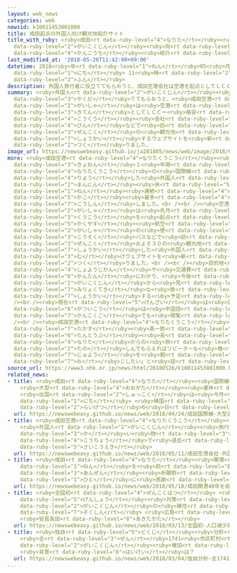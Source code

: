 ```yaml
---
layout: web_news
categories: web
newsid: k10011453801000
title: 成田起点の外国人向け観光地紹介サイト
title_with_ruby: <ruby>成田<rt data-ruby-level="4">なりた</rt></ruby><ruby>起点<rt data-ruby-level="3">きてん</rt></ruby>の<ruby>外国人<rt
  data-ruby-level="2">がいこくじん</rt></ruby><ruby>向<rt data-ruby-level="3">む</rt></ruby>け<ruby>観光地<rt
  data-ruby-level="4">かんこうち</rt></ruby><ruby>紹介<rt data-ruby-level="7">しょうかい</rt></ruby>サイト
last_modified_at: '2018-05-26T11:42:00+09:00'
datetime: 2018<ruby>年<rt data-ruby-level="1">ねん</rt></ruby>05<ruby>月<rt data-ruby-level="1">がつ</rt></ruby>26<ruby>日<rt
  data-ruby-level="1">にち</rt></ruby> 11<ruby>時<rt data-ruby-level="2">じ</rt></ruby>42<ruby>分<rt
  data-ruby-level="2">ふん</rt></ruby>
description: 外国人旅行者に役立ててもらおうと、成田空港会社は空港を起点としてＬＣＣ＝格安航空会社の便などで訪れることができる全国の観光地を紹介するウェブサイトを新たに作りました。
summary: <ruby>外国人<rt data-ruby-level="2">がいこくじん</rt></ruby><ruby>旅行者<rt data-ruby-level="3">りょこうしゃ</rt></ruby>に<ruby>役立<rt
  data-ruby-level="3">やくだ</rt></ruby>ててもらおうと、<ruby>成田空港<rt data-ruby-level="4">なりたくうこう</rt></ruby><ruby>会社<rt
  data-ruby-level="2">がいしゃ</rt></ruby>は<ruby>空港<rt data-ruby-level="3">くうこう</rt></ruby>を<ruby>起点<rt
  data-ruby-level="3">きてん</rt></ruby>としてＬＣＣ＝<ruby>格安<rt data-ruby-level="5">かくやす</rt></ruby><ruby>航空<rt
  data-ruby-level="4">こうくう</rt></ruby><ruby>会社<rt data-ruby-level="2">がいしゃ</rt></ruby>の<ruby>便<rt
  data-ruby-level="4">びん</rt></ruby>などで<ruby>訪<rt data-ruby-level="7">おとず</rt></ruby>れることができる<ruby>全国<rt
  data-ruby-level="3">ぜんこく</rt></ruby>の<ruby>観光地<rt data-ruby-level="4">かんこうち</rt></ruby>を<ruby>紹介<rt
  data-ruby-level="7">しょうかい</rt></ruby>するウェブサイトを<ruby>新<rt data-ruby-level="2">あら</rt></ruby>たに<ruby>作<rt
  data-ruby-level="2">つく</rt></ruby>りました。
image_url: https://newswebeasy.github.io/ja201805/news/web/image/2018/05/26/K10011453801_1805261149_1805261153_01_02.jpg
more: <ruby>成田空港<rt data-ruby-level="4">なりたくうこう</rt></ruby><ruby>会社<rt data-ruby-level="2">かいしゃ</rt></ruby>によりますと<ruby>去年<rt
  data-ruby-level="3">きょねん</rt></ruby>１<ruby>年間<rt data-ruby-level="2">ねんかん</rt></ruby>に<ruby>成田空港<rt
  data-ruby-level="4">なりたくうこう</rt></ruby>の<ruby>国際線<rt data-ruby-level="5">こくさいせん</rt></ruby>を<ruby>利用<rt
  data-ruby-level="4">りよう</rt></ruby>した<ruby>外国人<rt data-ruby-level="2">がいこくじん</rt></ruby>は１５５０<ruby>万人<rt
  data-ruby-level="2">まんにん</rt></ruby><ruby>余<rt data-ruby-level="5">あま</rt></ruby>りで、４<ruby>年<rt
  data-ruby-level="1">ねん</rt></ruby><ruby>連続<rt data-ruby-level="4">れんぞく</rt></ruby>で<ruby>過去<rt
  data-ruby-level="5">かこ</rt></ruby><ruby>最多<rt data-ruby-level="4">さいた</rt></ruby>を<ruby>更新<rt
  data-ruby-level="7">こうしん</rt></ruby>しました。<br /><br /><ruby>空港<rt data-ruby-level="3">くうこう</rt></ruby><ruby>会社<rt
  data-ruby-level="2">がいしゃ</rt></ruby>は<ruby>先月<rt data-ruby-level="1">せんげつ</rt></ruby>、<ruby>空港<rt
  data-ruby-level="3">くうこう</rt></ruby>を<ruby>起点<rt data-ruby-level="3">きてん</rt></ruby>に<ruby>格安<rt
  data-ruby-level="5">かくやす</rt></ruby><ruby>航空<rt data-ruby-level="4">こうくう</rt></ruby><ruby>会社<rt
  data-ruby-level="2">がいしゃ</rt></ruby>の<ruby>便<rt data-ruby-level="4">びん</rt></ruby>や<ruby>高速<rt
  data-ruby-level="3">こうそく</rt></ruby>バスなどで<ruby>訪<rt data-ruby-level="7">おとず</rt></ruby>れることができる<ruby>全国<rt
  data-ruby-level="3">ぜんこく</rt></ruby>およそ３０の<ruby>観光地<rt data-ruby-level="4">かんこうち</rt></ruby>を<ruby>紹介<rt
  data-ruby-level="7">しょうかい</rt></ruby>した<ruby>外国人<rt data-ruby-level="2">がいこくじん</rt></ruby><ruby>向<rt
  data-ruby-level="3">む</rt></ruby>けウェブサイトを<ruby>新<rt data-ruby-level="2">あら</rt></ruby>たに<ruby>作<rt
  data-ruby-level="2">つく</rt></ruby>りました。<br /><br /><ruby>目的地<rt data-ruby-level="4">もくてきち</rt></ruby>までの<ruby>所要時間<rt
  data-ruby-level="4">しょようじかん</rt></ruby>や<ruby>交通費<rt data-ruby-level="4">こうつうひ</rt></ruby>などが<ruby>簡単<rt
  data-ruby-level="6">かんたん</rt></ruby>にわかり、<ruby>今後<rt data-ruby-level="2">こんご</rt></ruby>、<ruby>外国人<rt
  data-ruby-level="2">がいこくじん</rt></ruby>から<ruby>見<rt data-ruby-level="1">み</rt></ruby>た<ruby>魅力的<rt
  data-ruby-level="7">みりょくてき</rt></ruby>な<ruby>旅<rt data-ruby-level="3">たび</rt></ruby>のルートも<ruby>紹介<rt
  data-ruby-level="7">しょうかい</rt></ruby>する<ruby>予定<rt data-ruby-level="3">よてい</rt></ruby>です。<br
  /><br /><ruby>現在<rt data-ruby-level="5">げんざい</rt></ruby>は<ruby>英語版<rt data-ruby-level="5">えいごばん</rt></ruby>だけですが、７<ruby>月以降<rt
  data-ruby-level="6">がついこう</rt></ruby>は<ruby>中国語<rt data-ruby-level="2">ちゅうごくご</rt></ruby>や<ruby>韓国語<rt
  data-ruby-level="7">かんこくご</rt></ruby>でも<ruby>閲覧<rt data-ruby-level="7">えつらん</rt></ruby>できるようにするということです。<br
  /><br /><ruby>成田空港<rt data-ruby-level="4">なりたくうこう</rt></ruby><ruby>会社<rt data-ruby-level="2">がいしゃ</rt></ruby>の<ruby>高須<rt
  data-ruby-level="7">たかす</rt></ruby><ruby>英一郎<rt data-ruby-level="7">えいいちろう</rt></ruby><ruby>担当部<rt
  data-ruby-level="6">たんとうぶ</rt></ruby><ruby>長<rt data-ruby-level="2">ちょう</rt></ruby>は「<ruby>成田<rt
  data-ruby-level="4">なりた</rt></ruby>からの<ruby>旅<rt data-ruby-level="3">たび</rt></ruby>を<ruby>楽<rt
  data-ruby-level="2">たの</rt></ruby>しんでもらえればリピーターも<ruby>増<rt data-ruby-level="5">ふ</rt></ruby>える。さらに<ruby>需要<rt
  data-ruby-level="7">じゅよう</rt></ruby>を<ruby>掘<rt data-ruby-level="7">ほ</rt></ruby>り<ruby>起<rt
  data-ruby-level="7">お</rt></ruby>こしたい」と<ruby>話<rt data-ruby-level="2">はな</rt></ruby>しています。
source_url: https://www3.nhk.or.jp/news/html/20180526/k10011453801000.html
related_news:
- title: <ruby>成田<rt data-ruby-level="4">なりた</rt></ruby><ruby>国際線<rt data-ruby-level="5">こくさいせん</rt></ruby>
    <ruby>大型<rt data-ruby-level="4">おおがた</rt></ruby><ruby>連休<rt data-ruby-level="4">れんきゅう</rt></ruby>ピーク
    <ruby>出国<rt data-ruby-level="2">しゅっこく</rt></ruby>は<ruby>今月<rt data-ruby-level="2">こんげつ</rt></ruby>28<ruby>日<rt
    data-ruby-level="1">にち</rt></ruby> <ruby>帰国<rt data-ruby-level="2">きこく</rt></ruby>は<ruby>来月<rt
    data-ruby-level="2">らいげつ</rt></ruby>6<ruby>日<rt data-ruby-level="1">にち</rt></ruby>
  url: https://newswebeasy.github.io/news/web/2018/04/24/成田国際線-大型連休ピーク-出国は今月28日-帰国は来月6日
- title: <ruby>成田空港<rt data-ruby-level="4">なりたくうこう</rt></ruby><ruby>会社<rt data-ruby-level="2">がいしゃ</rt></ruby>
    <ruby>外国人<rt data-ruby-level="2">がいこくじん</rt></ruby><ruby>旅行者<rt data-ruby-level="3">りょこうしゃ</rt></ruby>の<ruby>買<rt
    data-ruby-level="3">か</rt></ruby>い<ruby>物<rt data-ruby-level="3">もの</rt></ruby><ruby>好調<rt
    data-ruby-level="4">こうちょう</rt></ruby>で<ruby>過去<rt data-ruby-level="5">かこ</rt></ruby><ruby>最高益<rt
    data-ruby-level="5">さいこうえき</rt></ruby>
  url: https://newswebeasy.github.io/news/web/2018/05/11/成田空港会社-外国人旅行者の買い物好調で過去最高益
- title: <ruby>成田<rt data-ruby-level="4">なりた</rt></ruby><ruby>開港<rt data-ruby-level="3">かいこう</rt></ruby>40<ruby>年<rt
    data-ruby-level="1">ねん</rt></ruby>を<ruby>前<rt data-ruby-level="8">さき</rt></ruby>に<ruby>安全<rt
    data-ruby-level="3">あんぜん</rt></ruby><ruby>祈願祭<rt data-ruby-level="7">きがんさい</rt></ruby>「すべての<ruby>人<rt
    data-ruby-level="1">ひと</rt></ruby>に<ruby>感謝<rt data-ruby-level="5">かんしゃ</rt></ruby>」
  url: https://newswebeasy.github.io/news/web/2018/05/18/成田開港40年を前に安全祈願祭すべての人に感謝
- title: <ruby>全国初<rt data-ruby-level="4">ぜんこくはつ</rt></ruby> <ruby>人口<rt data-ruby-level="1">じんこう</rt></ruby><ruby>減少<rt
    data-ruby-level="5">げんしょう</rt></ruby><ruby>対策<rt data-ruby-level="6">たいさく</rt></ruby>に<ruby>外国人<rt
    data-ruby-level="2">がいこくじん</rt></ruby>の<ruby>移住<rt data-ruby-level="5">いじゅう</rt></ruby>を<ruby>促進<rt
    data-ruby-level="7">そくしん</rt></ruby> <ruby>広島<rt data-ruby-level="3">ひろしま</rt></ruby>
    <ruby>安芸高田<rt data-ruby-level="8">あきたかた</rt></ruby>
  url: https://newswebeasy.github.io/news/web/2018/03/13/全国初-人口減少対策に外国人の移住を促進-広島-安芸高田
- title: <ruby>独自<rt data-ruby-level="5">どくじ</rt></ruby><ruby>分析<rt data-ruby-level="7">ぶんせき</rt></ruby>
    <ruby>全<rt data-ruby-level="3">ぜん</rt></ruby>1741<ruby>市区町村<rt data-ruby-level="3">しくちょうそん</rt></ruby>の75％で<ruby>外国人<rt
    data-ruby-level="2">がいこくじん</rt></ruby><ruby>増加<rt data-ruby-level="5">ぞうか</rt></ruby>
    <ruby>背景<rt data-ruby-level="6">はいけい</rt></ruby>は？
  url: https://newswebeasy.github.io/news/web/2018/03/04/独自分析-全1741市区町村の75で外国人増加-背景は
...
```

